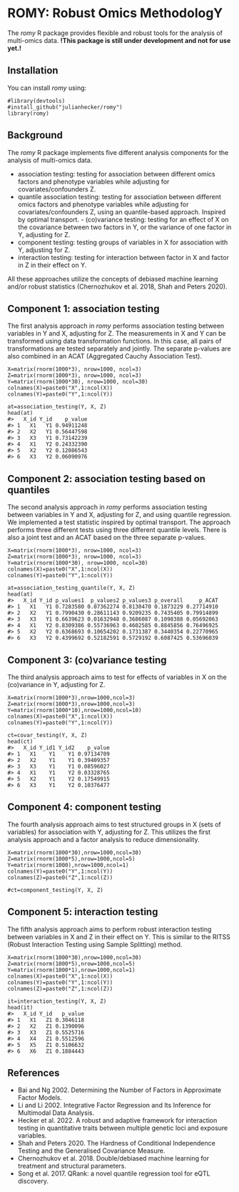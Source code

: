 
<!-- README.md is generated from README.Rmd. Please edit that file -->



# ROMY: Robust Omics MethodologY

<!-- badges: start -->
<!-- badges: end -->

The *romy* R package provides flexible and robust tools for the analysis of multi-omics data. **!This package is still under development and not for use yet.!**

## Installation

You can install *romy* using:

``` {.r}
#library(devtools)
#install_github("julianhecker/romy")
library(romy)
```

## Background

The *romy* R package implements five different analysis components for the analysis of multi-omics data.
- association testing: testing for association between different omics factors and phenotype variables while adjusting for covariates/confounders Z.
- quantile association testing: testing for association between different omics factors and phenotype variables while adjusting for covariates/confounders Z, using an quantile-based approach. Inspired by optimal transport. - (co)variance testing: testing for an effect of X on the covariance between two factors in Y, or the variance of one factor in Y, adjusting for Z.
- component testing: testing groups of variables in X for association with Y, adjusting for Z.
- interaction testing: testing for interaction between factor in X and factor in Z in their effect on Y.

All these approaches utilize the concepts of debiased machine learning and/or robust statistics (Chernozhukov et al. 2018, Shah and Peters 2020).

## Component 1: association testing

The first analysis approach in *romy* performs association testing between variables in Y and X, adjusting for Z. The measurements in X and Y can be transformed using data transformation functions. In this case, all pairs of transformations are tested separately and jointly. The separate p-values are also combined in an ACAT (Aggregated Cauchy Association Test).

``` {.r}
X=matrix(rnorm(1000*3), nrow=1000, ncol=3)
Z=matrix(rnorm(1000*3), nrow=1000, ncol=3)
Y=matrix(rnorm(1000*30), nrow=1000, ncol=30)
colnames(X)=paste0("X",1:ncol(X))
colnames(Y)=paste0("Y",1:ncol(Y))

at=association_testing(Y, X, Z)
head(at)
#>   X_id Y_id    p_value
#> 1   X1   Y1 0.94911248
#> 2   X2   Y1 0.56447598
#> 3   X3   Y1 0.73142239
#> 4   X1   Y2 0.24332390
#> 5   X2   Y2 0.12086543
#> 6   X3   Y2 0.06090976
```

## Component 2: association testing based on quantiles

The second analysis approach in *romy* performs association testing between variables in Y and X, adjusting for Z, and using quantile regression. We implemented a test statistic inspired by optimal transport. The approach performs three different tests using three different quantile levels. There is also a joint test and an ACAT based on the three separate p-values.

``` {.r}
X=matrix(rnorm(1000*3), nrow=1000, ncol=3)
Z=matrix(rnorm(1000*3), nrow=1000, ncol=3)
Y=matrix(rnorm(1000*30), nrow=1000, ncol=30)
colnames(X)=paste0("X",1:ncol(X))
colnames(Y)=paste0("Y",1:ncol(Y))

at=association_testing_quantile(Y, X, Z)
head(at)
#>   X_id Y_id p_values1  p_values2 p_values3 p_overall     p_ACAT
#> 1   X1   Y1 0.7283580 0.07362274 0.8130470 0.1873229 0.27714910
#> 2   X2   Y1 0.7990430 0.28611143 0.9209235 0.7435405 0.79914899
#> 3   X3   Y1 0.6639623 0.01632948 0.3686087 0.1098388 0.05692063
#> 4   X1   Y2 0.8309386 0.55736963 0.4602585 0.8845856 0.76496925
#> 5   X2   Y2 0.6368693 0.10654202 0.1731387 0.3440354 0.22770965
#> 6   X3   Y2 0.4399692 0.52182591 0.5729192 0.6087425 0.53696039
```

## Component 3: (co)variance testing

The third analysis approach aims to test for effects of variables in X on the (co)variance in Y, adjusting for Z.

``` {.r}
X=matrix(rnorm(1000*3),nrow=1000,ncol=3)
Z=matrix(rnorm(1000*3),nrow=1000,ncol=3)
Y=matrix(rnorm(1000*10),nrow=1000,ncol=10)
colnames(X)=paste0("X",1:ncol(X))
colnames(Y)=paste0("Y",1:ncol(Y))

ct=covar_testing(Y, X, Z)
head(ct)
#>   X_id Y_id1 Y_id2    p_value
#> 1   X1    Y1    Y1 0.97134709
#> 2   X2    Y1    Y1 0.39409357
#> 3   X3    Y1    Y1 0.08596027
#> 4   X1    Y1    Y2 0.03328765
#> 5   X2    Y1    Y2 0.17549915
#> 6   X3    Y1    Y2 0.10376477
```

## Component 4: component testing

The fourth analysis approach aims to test structured groups in X (sets of variables) for association with Y, adjusting for Z. This utilizes the first analysis approach and a factor analysis to reduce dimensionality.

``` {.r}
X=matrix(rnorm(1000*30),nrow=1000,ncol=30)
Z=matrix(rnorm(1000*5),nrow=1000,ncol=5)
Y=matrix(rnorm(1000),nrow=1000,ncol=1)
colnames(Y)=paste0("Y",1:ncol(Y))
colnames(Z)=paste0("Z",1:ncol(Z))

#ct=component_testing(Y, X, Z)
```

## Component 5: interaction testing

The fifth analysis approach aims to perform robust interaction testing between variables in X and Z in their effect on Y. This is similar to the RITSS (Robust Interaction Testing using Sample Splitting) method.

``` {.r}
X=matrix(rnorm(1000*30),nrow=1000,ncol=30)
Z=matrix(rnorm(1000*5),nrow=1000,ncol=5)
Y=matrix(rnorm(1000*1),nrow=1000,ncol=1)
colnames(X)=paste0("X",1:ncol(X))
colnames(Y)=paste0("Y",1:ncol(Y))
colnames(Z)=paste0("Z",1:ncol(Z))

it=interaction_testing(Y, X, Z)
head(it)
#>   X_id Y_id   p_value
#> 1   X1   Z1 0.3046118
#> 2   X2   Z1 0.1390096
#> 3   X3   Z1 0.5525716
#> 4   X4   Z1 0.5512596
#> 5   X5   Z1 0.5106632
#> 6   X6   Z1 0.1884443
```

## References

-   Bai and Ng 2002. Determining the Number of Factors in Approximate Factor Models.
-   Li and Li 2002. Integrative Factor Regression and Its Inference for Multimodal Data Analysis.
-   Hecker et al. 2022. A robust and adaptive framework for interaction testing in quantitative traits between multiple genetic loci and exposure variables.
-   Shah and Peters 2020. The Hardness of Conditional Independence Testing and the Generalised Covariance Measure.
-   Chernozhukov et al. 2018. Double/debiased machine learning for treatment and structural parameters.
-   Song et al. 2017. QRank: a novel quantile regression tool for eQTL discovery.

